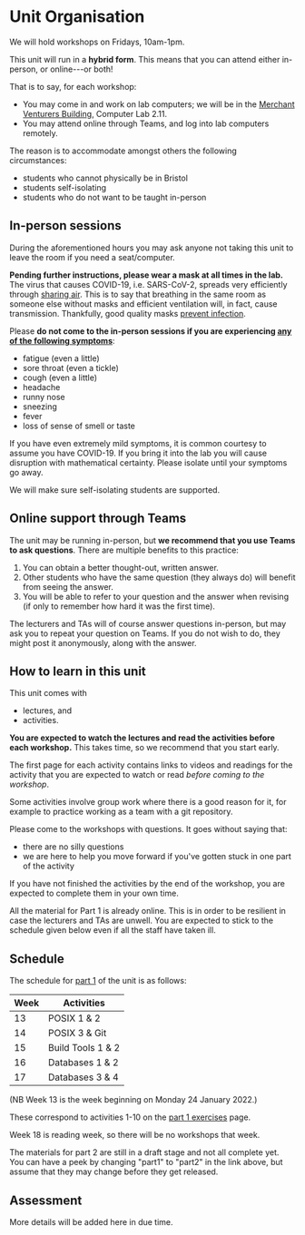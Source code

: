 # Unit Organisation

We will hold workshops on Fridays, 10am-1pm.

This unit will run in a **hybrid form**. This means that you can attend either in-person, or online---or both!

That is to say, for each workshop:
* You may come in and work on lab computers; we will be in the [Merchant Venturers Building](https://goo.gl/maps/zJV2YH6k28G36TEp8), Computer Lab 2.11.
* You may attend online through Teams, and log into lab computers remotely.

The reason is to accommodate amongst others the following circumstances:
* students who cannot physically be in Bristol
* students self-isolating
* students who do not want to be taught in-person

## In-person sessions

During the aforementioned hours you may ask anyone not taking this unit to leave
the room if you need a seat/computer.

**Pending further instructions, please wear a mask at all times in the lab.**
The virus that causes COVID-19, i.e. SARS-CoV-2, spreads very efficiently
through [sharing
air](https://www.who.int/news-room/questions-and-answers/item/coronavirus-disease-covid-19-how-is-it-transmitted).
This is to say that breathing in the same room as someone else without masks and
efficient ventilation will, in fact, cause transmission. Thankfully, good
quality masks [prevent
infection](https://www.mpg.de/17916867/coronavirus-masks-risk-protection).

Please **do not come to the in-person sessions if you are experiencing [any of the following symptoms](https://joinzoe.com/learn/omicron-symptoms)**:
- fatigue (even a little)
- sore throat (even a tickle)
- cough (even a little)
- headache
- runny nose
- sneezing
- fever
- loss of sense of smell or taste

If you have even extremely mild symptoms, it is common courtesy to assume you have COVID-19. If you bring it into the lab you will cause disruption with mathematical certainty. Please isolate until your symptoms go away.

We will make sure self-isolating students are supported.
## Online support through Teams

The unit may be running in-person, but **we recommend that you use Teams to ask questions**. There are multiple benefits to this practice:

1. You can obtain a better thought-out, written answer.
2. Other students who have the same question (they always do) will benefit from seeing the answer.
3. You will be able to refer to your question and the answer when revising (if only to remember how hard it was the first time).

The lecturers and TAs will of course answer questions in-person, but may ask you to repeat your question on Teams. If you do not wish to do, they might post it anonymously, along with the answer.

## How to learn in this unit

This unit comes with
* lectures, and
* activities.

**You are expected to watch the lectures and read the activities before each workshop.** This takes time, so we recommend that you start early.

The first page for each activity contains links to videos and readings for the activity that you are expected to watch or read _before coming to the workshop_.

Some activities involve group work where there is a good reason for it, for example to practice working as a team with a git repository.

Please come to the workshops with questions. It goes without saying that:
* there are no silly questions
* we are here to help you move forward if you've gotten stuck in one part of the activity

If you have not finished the activities by the end of the workshop, you are expected to complete them in your own time.

All the material for Part 1 is already online. This is in order to be resilient in case the lecturers and TAs are unwell. You are expected to stick to the schedule given below even if all the staff have taken ill.

## Schedule

The schedule for [part 1](exercises/part1) of the unit is as follows:

| Week | Activities         |
|------|--------------------|
| 13   | POSIX 1 & 2        |
| 14   | POSIX 3 & Git      |
| 15   | Build Tools 1 & 2  |
| 16   | Databases 1 & 2    |
| 17   | Databases 3 & 4    | 

(NB Week 13 is the week beginning on Monday 24 January 2022.)

These correspond to activities 1-10 on the [part 1 exercises](exercises/part1) page.

Week 18 is reading week, so there will be no workshops that week.

The materials for part 2 are still in a draft stage and not all complete yet. You can have a peek by changing "part1" to "part2" in the link above, but assume that they may change before they get released.

## Assessment

More details will be added here in due time.